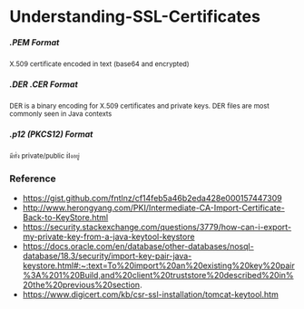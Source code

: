 # Understanding-SSL-Certificates

##### .PEM Format

<small>X.509 certificate encoded in text (base64 and encrypted)</small>

##### .DER .CER Format

<small>DER is a binary encoding for X.509 certificates and private keys. DER files are most commonly seen in Java contexts</small>

##### .p12 (PKCS12) Format

<small>มีทั่ง private/public ฝั่งอยู่</small>

### Reference

- https://gist.github.com/fntlnz/cf14feb5a46b2eda428e000157447309
- http://www.herongyang.com/PKI/Intermediate-CA-Import-Certificate-Back-to-KeyStore.html
- https://security.stackexchange.com/questions/3779/how-can-i-export-my-private-key-from-a-java-keytool-keystore
- https://docs.oracle.com/en/database/other-databases/nosql-database/18.3/security/import-key-pair-java-keystore.html#:~:text=To%20import%20an%20existing%20key%20pair%3A%201%20Build,and%20client%20truststore%20described%20in%20the%20previous%20section.
- https://www.digicert.com/kb/csr-ssl-installation/tomcat-keytool.htm
